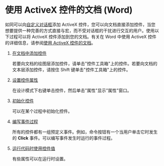 
# 使用 ActiveX 控件的文档 (Word)

如同可以向[自定义对话框](94d25080-db89-3d04-e018-5e90ca0a66d2.md)添加 ActiveX 控件，您可以向文档直接添加控件，当您想要提供一种完善的方式直接与宏，而不受对话框的干扰进行交互的用户。使用以下过程可以将 ActiveX 控件添加到您的文档。有关在 Word 中使用 ActiveX 控件的详细信息，请参阅[使用 ActiveX 控件的文档](529119ff-9108-70cf-d692-ec1fbb37e157.md)。


1. [在文档中添加控件](9cf47c7e-c768-0ea9-bbb9-f5a4770eea79.md)
    
    若要向文档的绘图层添加控件，请单击"控件工具箱"上的控件。若要向文档的文本层添加控件，请按住 Shift 键单击"控件工具箱"上的控件。
    
2. [设置控件属性](b8472d6c-4f48-3953-8adc-f3573583136f.md)
    
    在设计模式下右键单击控件，然后单击"属性"显示"属性"窗口。
    
3. [初始化控件](18ae617c-6d51-ae79-be3c-1493ce4f6ef3.md)
    
    可以在某个过程中初始化控件。
    
4. [编写事件过程](7884bae3-caa5-79a9-a4a2-c58a6ccb42d2.md)
    
    所有的控件都有一组预定义事件。例如，命令按钮有一个当用户单击它时发生的  **Click** 事件。可以编写事件发生时运行的事件过程。
    
5. [运行代码时使用控件值](62722982-6725-57e2-099e-c31d0aefadd3.md)
    
    有些属性可以在运行时设置。
    
